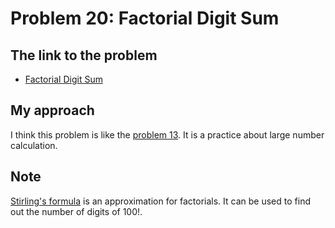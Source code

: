 # Problem 20: Factorial Digit Sum

## The link to the problem

- [Factorial Digit Sum](https://projecteuler.net/problem=20)

## My approach

I think this problem is like the [problem 13](./p0013.md).
It is a practice about large number calculation.

## Note

[Stirling's formula](https://en.wikipedia.org/wiki/Stirling%27s_approximation)
is an approximation for factorials.
It can be used to find out the number of digits of $100!$.
